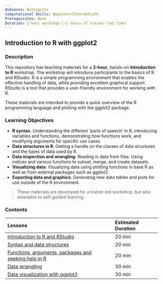 ```yaml
---
Audience: Biologists
Computational Skills: Beginner/Intermediate
Prerequisites: None
Duration: 2-hour workshop (~2 hours of trainer-led time)
---
```


## Introduction to R with ggplot2

### Description
This repository has teaching materials for a **2-hour**, hands-on **Introduction to R** workshop. The workshop will introduce participants to the basics of R and RStudio. R is a simple programming environment that enables the effective handling of data, while providing excellent graphical support. RStudio is a tool that provides a user-friendly environment for working with R. 

These materials are intended to provide a quick overview of the R programming language and plotting with the ggplot2 package. 

### Learning Objectives

* **R syntax**: Understanding the different 'parts of speech' in R; introducing variables and functions, demonstrating how functions work, and modifying arguments for specific use cases.
* **Data structures in R**: Getting a handle on the classes of data structures and the types of data used by R.
* **Data inspection and wrangling**: Reading in data from files. Using indices and various functions to subset, merge, and create datasets.
* **Visualizing data**: Visualizing data using plotting functions in base R as well as from external packages such as ggplot2.
* **Exporting data and graphics**: Generating new data tables and plots for use outside of the R environment.

> These materials are developed for a trainer-led workshop, but also amenable to self-guided learning.


### Contents

| Lessons            | Estimated Duration |
|:------------------------|:----------|
|[Introduction to R and RStudio](lessons/01_introR-R-and-RStudio.md) | 20 min |
|[Syntax and data structures](lessons/02_introR-syntax-and-data-structures.md) | 20 min |
|[Functions, arguments, packages and seeking help in R](lessons/03_introR-functions-and-arguments.md) | 20 min |
|[Data wrangling](lessons/04_introR-data-wrangling.md) | 30 min |
|[Data visualization with ggplot2](lessons/05_ggplot2.md) | 30 min |
